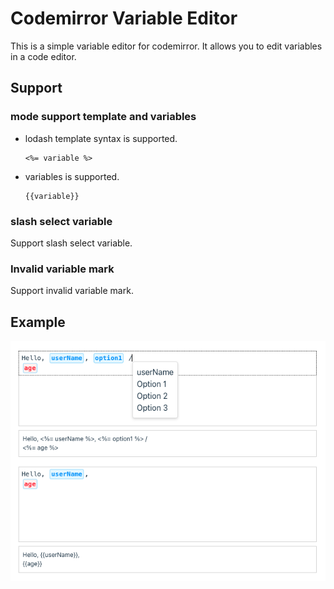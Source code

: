 # Codemirror Variable Editor

This is a simple variable editor for codemirror. It allows you to edit variables in a code editor.

## Support

### mode support template and variables

- lodash template syntax is supported.
  ```
  <%= variable %>
  ```

- variables is supported.
  ```
  {{variable}}
  ```

### slash select variable

Support slash select variable.

### Invalid variable mark

Support invalid variable mark.

## Example

![example](./example.png)

